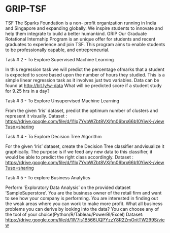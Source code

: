 # GRIP-TSF
TSF The Sparks Foundation is a non- profit organization running in India and Singapore and expanding globally. We inspire students to innovate and help them integrate to build a better humankind. 
GRIP Our Graduate Rotational Internship Program is an unique offer for students and recent graduates to experience and join TSF. This program aims to enable students to be professionally capable, and entrepreneurial.

Task # 2 - To Explore
Supervised Machine Learning

In this regression task we will predict the percentage ofmarks that a student is expected to score based upon the
number of hours they studied. This is a simple linear regression task as it involves just two variables.
Data can be found at http://bit.ly/w-data
What will be predicted score if a student study for 9.25 hrs in a day?

Task # 3 - To Explore Unsupervised Machine Learning

From the given ‘Iris’ dataset, predict the optimum number of clusters and represent it visually.
Dataset : https://drive.google.com/file/d/11Iq7YvbWZbt8VXjfm06brx66b10YiwK-/view?usp=sharing

Task # 4 - To Explore Decision Tree Algorithm

For the given ‘Iris’ dataset, create the Decision Tree classifier andvisualize it graphically. The purpose is if we feed any new data to this
classifier, it would be able to predict the right class accordingly.
Dataset : https://drive.google.com/file/d/11Iq7YvbWZbt8VXjfm06brx66b10YiwK-/view?usp=sharing

Task # 5 - To explore Business Analytics

Perform ‘Exploratory Data Analysis’ on the provided dataset ‘SampleSuperstore’. You are the business owner of the retail firm and want to see
how your company is performing. You are interested in finding out the weak areas where you can work to make more profit.
What all business problems you can derive by looking into the data? You can choose any of the tool of your choice(Python/R/Tableau/PowerBI/Excel)
Dataset: https://drive.google.com/file/d/1lV7is1B566UQPYzzY8R2ZmOritTW299S/view
